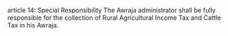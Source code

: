 article 14: Special Responsibility
The Awraja administrator shall be fully responsible for the collection of Rural Agricultural Income Tax and Cattle Tax in his Awraja. 
<ul>
</ul>